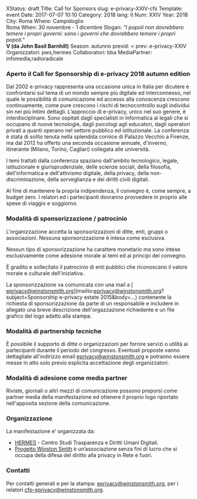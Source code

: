 XStatus: draft
Title: Call for Sponsors
slug: e-privacy-XXIV-cfs
Template: event
Date: 2017-07-07 10:10
Category: 2018
lang: it
Num: XXIV
Year: 2018
City: Roma
Where: Campidoglio<br/>Roma
When: 30 novembre - 1 dicembre
Slogan: <i>"I popoli non dovrebbero temere i propri governi: sono i governi che dovrebbero temere i propri popoli."</i><br/><b>V (da John Basil Barnhill)</b>
Season: autunno
previd: &lt;
prev: e-privacy-XXIV
Organizzatori: pws,hermes
Collaboratori: bba
MediaPartner: infomedia,radioradicale

### Aperto il Call for Sponsorship di e-privacy 2018 autumn edition

Dal 2002 e-privacy rappresenta una occasione unica in Italia per
dicutere e confrontarsi sul tema di un mondo sempre più digitale ed
interconnesso, nel quale le possibilità di comunicazione ed accesso
alla conoscenza crescono continuamente, come pure crescono i rischi di
tecnocontrollo sugli individui sin nei più intimi
dettagli. L’approccio di e-privacy, unico nel suo genere, è
interdisciplinare. Sono ospitati dagli specialisti in informatica ai
legali che si occupano di nuove tecnologie, dagli psicologi agli
educatori, dagli operatori privati a quanti operano nel settore
pubblico ed istituzionale. La conferenza è stata di solito tenuta
nella splendida cornice di Palazzo Vecchio a Firenze, ma dal 2012 ha
offerto una seconda occasione annuale, d'inverno, itinerante (Milano,
Torino, Cagliari) collegata alle università.

I temi trattati dalla conferenza spaziano dall'ambito tecnologico,
legale, istituzionale e giurisprudenziale, delle scienze sociali,
della filosofia, dell'informatica e dell'attivismo digitale, della
privacy, della non-discriminazione, della sorveglianza e dei diritti
civili digitali.

Al fine di mantenere la propria indipendenza, il convegno è, come
sempre, a budget zero. I relatori ed i partecipanti dovranno
provvedere in proprio alle spese di viaggio e soggiorno.

### Modalità di sponsorizzazione / patrocinio

L'organizzazione accetta la sponsorizzazioni di ditte, enti, gruppi o
associazioni. Nessuna sponsorizzazione è intesa come esclusiva.

Nessun tipo di sponsorizzazione ha carattere monetario ma sono intese
esclusivamente come adesione morale ai temi ed ai principi del
convegno.

È gradito e sollecitato il patrocinio di enti pubblici che riconoscano
il valore morale e culturale dell'iniziativa.

La sponsorizzazione va comunicata con una mail a
[ eprivacy@winstonsmith.org](mailto:eprivacy@winstonsmith.org?subject=Sponsorship
e-privacy estate 2015&body=...) contenente la richiesta di
sponsorizzazione da parte di un responsabile e includere in allegato
una breve descrizione dell'orgazzazione richiedente e un file grafico
del logo adatto alla stampa.

### Modalità di partnership tecniche

È possibile il supporto di ditte o organizzazioni per fornire servizi
o utilità ai partecipanti durante il periodo del congresso. Eventuali
proposte vanno dettagliate all'indirizzo email
[ eprivacy@winstonsmith.org](mailto:eprivacy@winstonsmith.org) e
potranno essere messe in atto solo previo esplicita accettazione degli
organizzatori.


### Modalità di adesione come media partner

Riviste, giornali o altri mezzi di comunicazione possono proporsi come
partner media della manifestazione ed ottenere il proprio logo
riportato nell'apposita sezione della comunicazione.

### Organizzazione

La manifestazione e’ organizzata da:


 - [HERMES](http://logioshermes.org/) \- Centro Studi Trasparenza e Diritti Umani Digitali.
 - [Progetto Winston Smith](http://pws.winstonsmith.org/) è un’associazione senza fini di lucro che si occupa della difesa del diritto alla privacy in Rete e fuori.

### Contatti

Per contatti generali e per la stampa:
[eprivacy@winstonsmith.org](mailto:eprivacy@winstonsmith.org), per i
relatori
[cfp-eprivacy@winstonsmith.org](mailto:cfp-eprivacy@winstonsmith.org).
